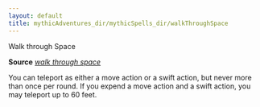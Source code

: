 ```yaml
---
layout: default
title: mythicAdventures_dir/mythicSpells_dir/walkThroughSpace
---
```

Walk through Space

**Source** [_walk through space_](../ultimateCombat_dir/spells_dir/walkThroughSpace#_walk-through-space)

You can teleport as either a move action or a swift action, but never more than once per round. If you expend a move action and a swift action, you may teleport up to 60 feet.

